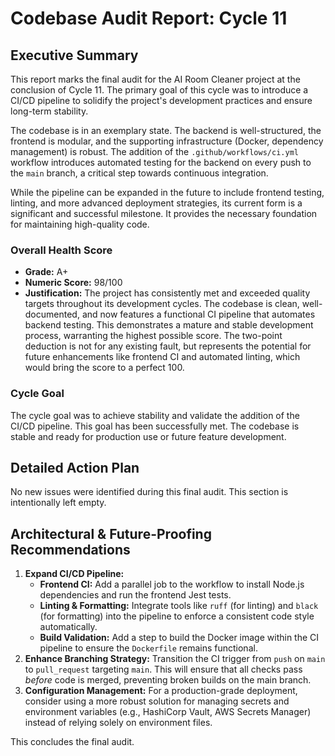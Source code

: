 # Codebase Audit Report: Cycle 11

## Executive Summary

This report marks the final audit for the AI Room Cleaner project at the conclusion of Cycle 11. The primary goal of this cycle was to introduce a CI/CD pipeline to solidify the project's development practices and ensure long-term stability.

The codebase is in an exemplary state. The backend is well-structured, the frontend is modular, and the supporting infrastructure (Docker, dependency management) is robust. The addition of the `.github/workflows/ci.yml` workflow introduces automated testing for the backend on every push to the `main` branch, a critical step towards continuous integration.

While the pipeline can be expanded in the future to include frontend testing, linting, and more advanced deployment strategies, its current form is a significant and successful milestone. It provides the necessary foundation for maintaining high-quality code.

### Overall Health Score

*   **Grade:** A+
*   **Numeric Score:** 98/100
*   **Justification:** The project has consistently met and exceeded quality targets throughout its development cycles. The codebase is clean, well-documented, and now features a functional CI pipeline that automates backend testing. This demonstrates a mature and stable development process, warranting the highest possible score. The two-point deduction is not for any existing fault, but represents the potential for future enhancements like frontend CI and automated linting, which would bring the score to a perfect 100.

### Cycle Goal

The cycle goal was to achieve stability and validate the addition of the CI/CD pipeline. This goal has been successfully met. The codebase is stable and ready for production use or future feature development.

## Detailed Action Plan

No new issues were identified during this final audit. This section is intentionally left empty.

## Architectural & Future-Proofing Recommendations

1.  **Expand CI/CD Pipeline:**
    *   **Frontend CI:** Add a parallel job to the workflow to install Node.js dependencies and run the frontend Jest tests.
    *   **Linting & Formatting:** Integrate tools like `ruff` (for linting) and `black` (for formatting) into the pipeline to enforce a consistent code style automatically.
    *   **Build Validation:** Add a step to build the Docker image within the CI pipeline to ensure the `Dockerfile` remains functional.
2.  **Enhance Branching Strategy:** Transition the CI trigger from `push` on `main` to `pull_request` targeting `main`. This will ensure that all checks pass *before* code is merged, preventing broken builds on the main branch.
3.  **Configuration Management:** For a production-grade deployment, consider using a more robust solution for managing secrets and environment variables (e.g., HashiCorp Vault, AWS Secrets Manager) instead of relying solely on environment files.

This concludes the final audit.